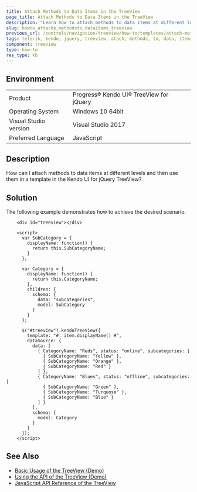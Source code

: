 ```yaml
---
title: Attach Methods to Data Items in the TreeView
page_title: Attach Methods to Data Items in the TreeView
description: "Learn how to attach methods to data items at different levels of the Kendo UI for jQuery TreeView widget and use them in a template."
slug: howto_attache_methodsto_dataitems_treeview
previous_url: /controls/navigation/treeview/how-to/templates/attach-methods-to-items
tags: telerik, kendo, jquery, treeview, atach, methods, to, data, items
component: treeview
type: how-to
res_type: kb
---
```


## Environment

<table>
 <tr>
  <td>Product</td>
  <td>Progress® Kendo UI® TreeView for jQuery</td>
 </tr>
 <tr>
  <td>Operating System</td>
  <td>Windows 10 64bit</td>
 </tr>
 <tr>
  <td>Visual Studio version</td>
  <td>Visual Studio 2017</td>
 </tr>
 <tr>
  <td>Preferred Language</td>
  <td>JavaScript</td>
 </tr>
</table>

## Description

How can I attach methods to data items at different levels and then use them in a template in the Kendo UI for jQuery TreeView?

## Solution

The following example demonstrates how to achieve the desired scenario.

```dojo
    <div id="treeview"></div>

    <script>
      var SubCategory = {
        displayName: function() {
          return this.SubCategoryName;
        }
      };

      var Category = {
        displayName: function() {
          return this.CategoryName;
        },
        children: {
          schema: {
            data: "subcategories",
            model: SubCategory
          }
        }
      };

      $("#treeview").kendoTreeView({
        template: "#: item.displayName() #",
        dataSource: {
          data: [
            { CategoryName: "Reds", status: "online", subcategories: [
              { SubCategoryName: "Yellow" },
              { SubCategoryName: "Orange" },
              { SubCategoryName: "Red" }
            ] },
            { CategoryName: "Blues", status: "offline", subcategories: [
              { SubCategoryName: "Green" },
              { SubCategoryName: "Turquose" },
              { SubCategoryName: "Blue" }
            ] }
          ],
          schema: {
            model: Category
          }
        }
      });
    </script>
```

## See Also

* [Basic Usage of the TreeView (Demo)](https://demos.telerik.com/kendo-ui/treeview/index)
* [Using the API of the TreeView (Demo)](https://demos.telerik.com/kendo-ui/treeview/api)
* [JavaScript API Reference of the TreeView](/api/javascript/ui/treeview)
